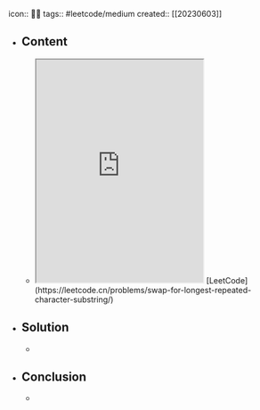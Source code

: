 icon:: 👨‍💻
tags:: #leetcode/medium
created:: [[20230603]]

- ## Content
  - <iframe src="https://leetcode.cn/problems/swap-for-longest-repeated-character-substring" style="height: 400px"></iframe>
    [LeetCode](https://leetcode.cn/problems/swap-for-longest-repeated-character-substring/)
- ## Solution
  -
- ## Conclusion
  -